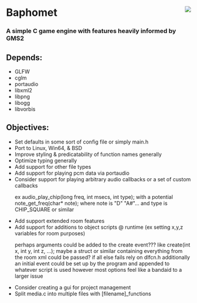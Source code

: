 <!DOCTYPE html>
<html>
	<div>
		<img align="right" src="https://github.com/Endometrial/baphomet/blob/main/assets/images/baphomet.png">
		<h1>Baphomet</h1>
		<h3>A simple C game engine with features heavily informed by GMS2</h3>
	</div>
	<h2>Depends:</h2>
	<ul>
		<li>GLFW</li>
		<li>cglm</li>
		<li>portaudio</li>
		<li>libxml2</li>
		<li>libpng</li>
		<li>libogg</li>
		<li>libvorbis</li>
	</ul>
	<body>
		<h2>Objectives:</h2>
		<ul>
			<li>Set defaults in some sort of config file or simply main.h</li>
			<li>Port to Linux, Win64, & BSD</li>
			<li>Improve styling & predicatability of function names generally </li>
			<li>Optimize typing generally</li>
			<li>Add support for other file types</li>
			<li>Add support for playing pcm data via portaudio</li>
			<li>Consider support for playing arbitrary audio callbacks or a set of custom callbacks </li>
				<p>	ex audio_play_chip(long freq, int msecs, int type); 
					with a potential note_get_freq(char* note); 
					where note is "D" "A#"... and type is CHIP_SQUARE or similar</p>
			<li>Add support extended room features</li>
			<li>Add support for additions to object scripts @ runtime (ex setting x,y,z variables for room purposes) </li>
				<p>	perhaps arguments could be added to the create event??? like create(int x, int y, int z, ...);
					maybe a struct or similar containing everything from the room xml could be passed?
					if all else fails rely on dlfcn.h
					additionally an initial event could be set up by the program and appended to whatever script is used however most options feel like a bandaid to a larger issue</p>
			<li>Consider creating a gui for project management</li>
			<li>Split media.c into multiple files with [filename]_functions</li>
		</ul>
	</body>
</html>
